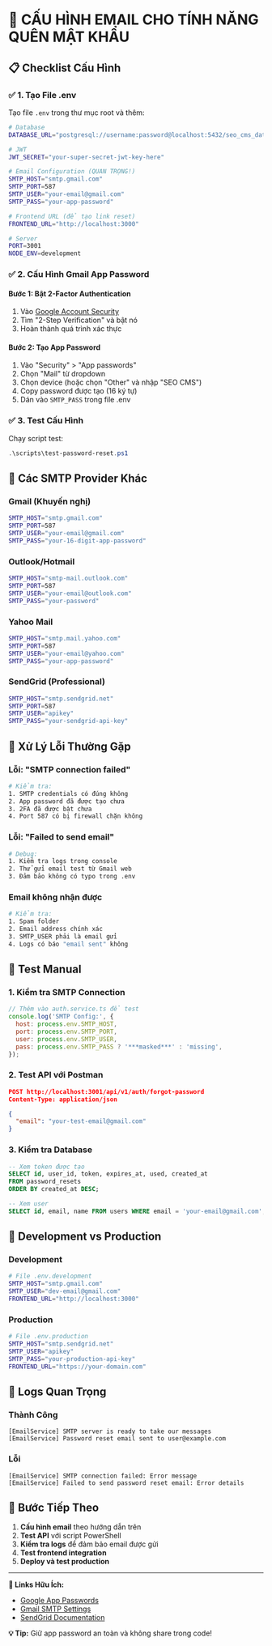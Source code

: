 # 📧 CẤU HÌNH EMAIL CHO TÍNH NĂNG QUÊN MẬT KHẨU

## 📋 Checklist Cấu Hình

### ✅ 1. Tạo File .env

Tạo file `.env` trong thư mục root và thêm:

```bash
# Database
DATABASE_URL="postgresql://username:password@localhost:5432/seo_cms_database?schema=public"

# JWT
JWT_SECRET="your-super-secret-jwt-key-here"

# Email Configuration (QUAN TRỌNG!)
SMTP_HOST="smtp.gmail.com"
SMTP_PORT=587
SMTP_USER="your-email@gmail.com"
SMTP_PASS="your-app-password"

# Frontend URL (để tạo link reset)
FRONTEND_URL="http://localhost:3000"

# Server
PORT=3001
NODE_ENV=development
```

### ✅ 2. Cấu Hình Gmail App Password

#### Bước 1: Bật 2-Factor Authentication

1. Vào [Google Account Security](https://myaccount.google.com/security)
2. Tìm "2-Step Verification" và bật nó
3. Hoàn thành quá trình xác thực

#### Bước 2: Tạo App Password

1. Vào "Security" > "App passwords"
2. Chọn "Mail" từ dropdown
3. Chọn device (hoặc chọn "Other" và nhập "SEO CMS")
4. Copy password được tạo (16 ký tự)
5. Dán vào `SMTP_PASS` trong file .env

### ✅ 3. Test Cấu Hình

Chạy script test:

```powershell
.\scripts\test-password-reset.ps1
```

## 🔧 Các SMTP Provider Khác

### Gmail (Khuyến nghị)

```bash
SMTP_HOST="smtp.gmail.com"
SMTP_PORT=587
SMTP_USER="your-email@gmail.com"
SMTP_PASS="your-16-digit-app-password"
```

### Outlook/Hotmail

```bash
SMTP_HOST="smtp-mail.outlook.com"
SMTP_PORT=587
SMTP_USER="your-email@outlook.com"
SMTP_PASS="your-password"
```

### Yahoo Mail

```bash
SMTP_HOST="smtp.mail.yahoo.com"
SMTP_PORT=587
SMTP_USER="your-email@yahoo.com"
SMTP_PASS="your-app-password"
```

### SendGrid (Professional)

```bash
SMTP_HOST="smtp.sendgrid.net"
SMTP_PORT=587
SMTP_USER="apikey"
SMTP_PASS="your-sendgrid-api-key"
```

## 🚨 Xử Lý Lỗi Thường Gặp

### Lỗi: "SMTP connection failed"

```bash
# Kiểm tra:
1. SMTP credentials có đúng không
2. App password đã được tạo chưa
3. 2FA đã được bật chưa
4. Port 587 có bị firewall chặn không
```

### Lỗi: "Failed to send email"

```bash
# Debug:
1. Kiểm tra logs trong console
2. Thử gửi email test từ Gmail web
3. Đảm bảo không có typo trong .env
```

### Email không nhận được

```bash
# Kiểm tra:
1. Spam folder
2. Email address chính xác
3. SMTP_USER phải là email gửi
4. Logs có báo "email sent" không
```

## 🧪 Test Manual

### 1. Kiểm tra SMTP Connection

```javascript
// Thêm vào auth.service.ts để test
console.log('SMTP Config:', {
  host: process.env.SMTP_HOST,
  port: process.env.SMTP_PORT,
  user: process.env.SMTP_USER,
  pass: process.env.SMTP_PASS ? '***masked***' : 'missing',
});
```

### 2. Test API với Postman

```json
POST http://localhost:3001/api/v1/auth/forgot-password
Content-Type: application/json

{
  "email": "your-test-email@gmail.com"
}
```

### 3. Kiểm tra Database

```sql
-- Xem token được tạo
SELECT id, user_id, token, expires_at, used, created_at
FROM password_resets
ORDER BY created_at DESC;

-- Xem user
SELECT id, email, name FROM users WHERE email = 'your-email@gmail.com';
```

## 📱 Development vs Production

### Development

```bash
# File .env.development
SMTP_HOST="smtp.gmail.com"
SMTP_USER="dev-email@gmail.com"
FRONTEND_URL="http://localhost:3000"
```

### Production

```bash
# File .env.production
SMTP_HOST="smtp.sendgrid.net"
SMTP_USER="apikey"
SMTP_PASS="your-production-api-key"
FRONTEND_URL="https://your-domain.com"
```

## 📝 Logs Quan Trọng

### Thành Công

```
[EmailService] SMTP server is ready to take our messages
[EmailService] Password reset email sent to user@example.com
```

### Lỗi

```
[EmailService] SMTP connection failed: Error message
[EmailService] Failed to send password reset email: Error details
```

## 🎯 Bước Tiếp Theo

1. **Cấu hình email** theo hướng dẫn trên
2. **Test API** với script PowerShell
3. **Kiểm tra logs** để đảm bảo email được gửi
4. **Test frontend integration**
5. **Deploy và test production**

---

**🔗 Links Hữu Ích:**

- [Google App Passwords](https://support.google.com/accounts/answer/185833)
- [Gmail SMTP Settings](https://support.google.com/mail/answer/7126229)
- [SendGrid Documentation](https://docs.sendgrid.com/for-developers/sending-email/integrating-with-the-smtp-api)

**💡 Tip:** Giữ app password an toàn và không share trong code!
